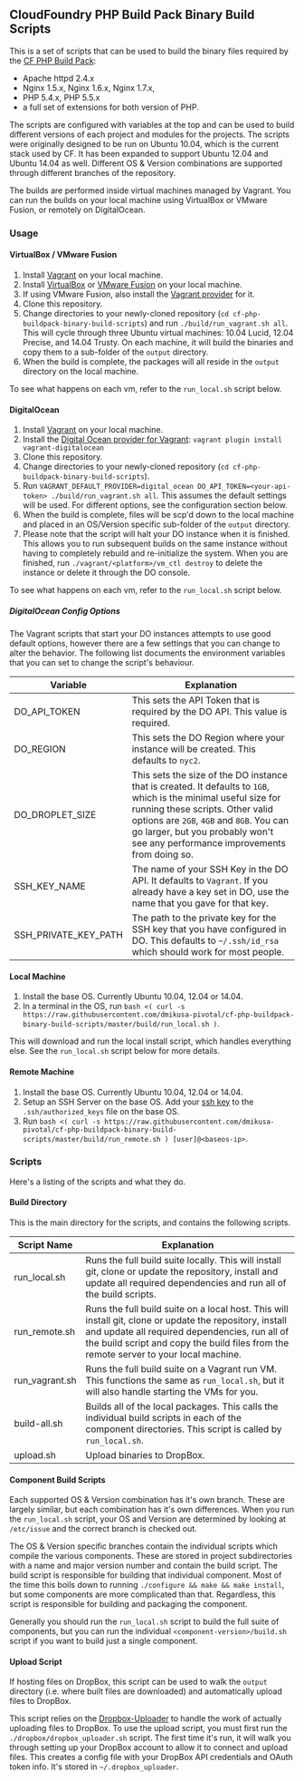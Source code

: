 ## CloudFoundry PHP Build Pack Binary Build Scripts

This is a set of scripts that can be used to build the binary files required by the [CF PHP Build Pack]:

 * Apache httpd 2.4.x
 * Nginx 1.5.x, Nginx 1.6.x, Nginx 1.7.x, 
 * PHP 5.4.x, PHP 5.5.x
 * a full set of extensions for both version of PHP.

The scripts are configured with variables at the top and can be used to build different versions of each project and modules for the projects.  The scripts were originally designed to be run on Ubuntu 10.04, which is the current stack used by CF.  It has been expanded to support Ubuntu 12.04 and Ubuntu 14.04 as well.  Different OS & Version combinations are supported through different branches of the repository.

The builds are performed inside virtual machines managed by Vagrant. You can run the builds on your local machine using
VirtualBox or VMware Fusion, or remotely on DigitalOcean.

### Usage

#### VirtualBox / VMware Fusion

 1. Install [Vagrant](http://www.vagrantup.com/) on your local machine.
 1. Install [VirtualBox](https://www.virtualbox.org/) or [VMware Fusion](http://www.vmware.com/products/fusion) on your local machine.
 1. If using VMware Fusion, also install the [Vagrant provider](https://www.vagrantup.com/vmware) for it.
 1. Clone this repository.
 1. Change directories to your newly-cloned repository (`cd cf-php-buildpack-binary-build-scripts`) and run `./build/run_vagrant.sh all`. This will cycle through three Ubuntu virtual machines: 10.04 Lucid, 12.04 Precise, and 14.04 Trusty.  On each machine, it will build the binaries and copy them to a sub-folder of the `output` directory.  
 1. When the build is complete, the packages will all reside in the `output` directory on the local machine.

To see what happens on each vm, refer to the `run_local.sh` script below.

#### DigitalOcean

 1. Install [Vagrant](http://www.vagrantup.com/) on your local machine.
 1. Install the [Digital Ocean provider for Vagrant](https://github.com/smdahlen/vagrant-digitalocean): `vagrant plugin install vagrant-digitalocean`
 1. Clone this repository.
 1. Change directories to your newly-cloned repository (`cd cf-php-buildpack-binary-build-scripts`).
 1. Run `VAGRANT_DEFAULT_PROVIDER=digital_ocean DO_API_TOKEN=<your-api-token> ./build/run_vagrant.sh all`.  This assumes the default settings will be used.  For different options, see the configuration section below.
 1. When the build is complete, files will be scp'd down to the local machine and placed in an OS/Version specific sub-folder of the `output` directory.
 1. Please note that the script will halt your DO instance when it is finished.  This allows you to run subsequent builds on the same instance without having to completely rebuild and re-initialize the system.  When you are finished, run `./vagrant/<platform>/vm_ctl destroy` to delete the instance or delete it through the DO console.

To see what happens on each vm, refer to the `run_local.sh` script below.

##### DigitalOcean Config Options

The Vagrant scripts that start your DO instances attempts to use good default options, however there are a few settings that you can change to alter the behavior.  The following list documents the environment variables that you can set to change the script's behaviour.

|      Variable     |   Explanation                                        |
------------------- | -----------------------------------------------------|
|   DO_API_TOKEN    | This sets the API Token that is required by the DO API.  This value is required. |
|   DO_REGION       | This sets the DO Region where your instance will be created.  This defaults to `nyc2`. |
|   DO_DROPLET_SIZE | This sets the size of the DO instance that is created.  It defaults to `1GB`, which is the minimal useful size for running these scripts.  Other valid options are `2GB`, `4GB` and `8GB`.  You can go larger, but you probably won't see any performance improvements from doing so. |
|   SSH_KEY_NAME    | The name of your SSH Key in the DO API.  It defaults to `Vagrant`.  If you already have a key set in DO, use the name that you gave for that key. |
|   SSH_PRIVATE_KEY_PATH | The path to the private key for the SSH key that you have configured in DO.  This defaults to `~/.ssh/id_rsa` which should work for most people. |

#### Local Machine

 1. Install the base OS.  Currently Ubuntu 10.04, 12.04 or 14.04.
 2. In a terminal in the OS, run `bash <( curl -s https://raw.githubusercontent.com/dmikusa-pivotal/cf-php-buildpack-binary-build-scripts/master/build/run_local.sh )`.  

This will download and run the local install script, which handles everything else.  See the `run_local.sh` script below for more details.

#### Remote Machine

 1. Install the base OS.  Currently Ubuntu 10.04, 12.04 or 14.04.
 2. Setup an SSH Server on the base OS.  Add your [ssh key] to the `.ssh/authorized_keys` file on the base OS.
 3. Run `bash <( curl -s https://raw.githubusercontent.com/dmikusa-pivotal/cf-php-buildpack-binary-build-scripts/master/build/run_remote.sh ) [user]@<baseos-ip>`.

### Scripts

Here's a listing of the scripts and what they do.

#### Build Directory

This is the main directory for the scripts, and contains the following scripts.

|   Script Name   |   Explanation                                                 |
| --------------- | --------------------------------------------------------------|
|  run_local.sh    | Runs the full build suite locally.  This will install git, clone or update the repository, install and update all required dependencies and run all of the build scripts. |
|  run_remote.sh   | Runs the full build suite on a local host.  This will install git, clone or update the repository, install and update all required dependencies, run all of the build script and copy the build files from the remote server to your local machine. |
|  run_vagrant.sh  | Runs the full build suite on a Vagrant run VM.  This functions the same as `run_local.sh`, but it will also handle starting the VMs for you. |
|  build-all.sh    | Builds all of the local packages.  This calls the individual build scripts in each of the component directories.  This script is called by `run_local.sh`. |
|  upload.sh       | Upload binaries to DropBox. |

#### Component Build Scripts

Each supported OS & Version combination has it's own branch.  These are largely similar, but each combination has it's own differences.  When you run the `run_local.sh` script, your OS and Version are determined by looking at `/etc/issue` and the correct branch is checked out.

The OS & Version specific branches contain the individual scripts which compile the various components.  These are stored in project subdirectories with a name and major version number and contain the build script.  The build script is responsible for building that individual component.  Most of the time this boils down to running `./configure && make && make install`, but some components are more complicated than that.  Regardless, this script is responsible for building and packaging the component.

Generally you should run the `run_local.sh` script to build the full suite of components, but you can run the individual `<component-version>/build.sh` script if you want to build just a single component.

#### Upload Script

If hosting files on DropBox, this script can be used to walk the `output` directory (i.e. where built files are downloaded) and automatically upload files to DropBox.

This script relies on the [Dropbox-Uploader] to handle the work of actually uploading files to DropBox.  To use the upload script, you must first run the `./dropbox/dropbox_uploader.sh` script.  The first time it's run, it will walk you through setting up your DropBox account to allow it to connect and upload files.  This creates a config file with your DropBox API credentials and OAuth token info.  It's stored in `~/.dropbox_uploader`.


[CF PHP Build Pack]:https://github.com/dmikusa-pivotal/cf-php-build-pack
[ssh key]:https://www.debian.org/devel/passwordlessssh
[Dropbox-Uploader]:https://github.com/andreafabrizi/Dropbox-Uploader
